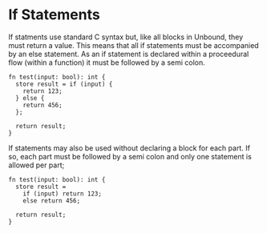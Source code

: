 # If Statements

If statments use standard C syntax but, like all blocks in Unbound, they must return a value. This means that all if statements must be accompanied by an else statement. As an if statement is declared within a proceedural flow (within a function) it must be followed by a semi colon.

```
fn test(input: bool): int {
  store result = if (input) {
    return 123;
  } else {
    return 456;
  };

  return result;
}
```

If statements may also be used without declaring a block for each part. If so, each part must be followed by a semi colon and only one statement is allowed per part;

```
fn test(input: bool): int {
  store result =
    if (input) return 123;
    else return 456;

  return result;
}
```